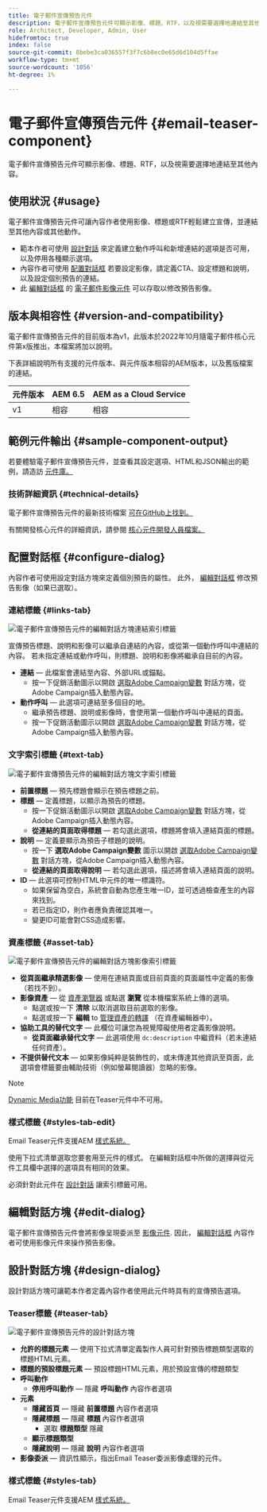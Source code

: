 ```yaml
---
title: 電子郵件宣傳預告元件
description: 電子郵件宣傳預告元件可顯示影像、標題、RTF，以及視需要選擇地連結至其他內容。
role: Architect, Developer, Admin, User
hidefromtoc: true
index: false
source-git-commit: 8bebe3ca036557f3f7c6b8ec0e65d6d104d5ffae
workflow-type: tm+mt
source-wordcount: '1056'
ht-degree: 1%

---
```



# 電子郵件宣傳預告元件 {#email-teaser-component}

電子郵件宣傳預告元件可顯示影像、標題、RTF，以及視需要選擇地連結至其他內容。

## 使用狀況 {#usage}

電子郵件宣傳預告元件可讓內容作者使用影像、標題或RTF輕鬆建立宣傳，並連結至其他內容或其他動作。

* 範本作者可使用 [設計對話](#design-dialog) 來定義建立動作呼叫和新增連結的選項是否可用，以及停用各種顯示選項。
* 內容作者可使用 [配置對話框](#configure-dialog) 若要設定影像，請定義CTA、設定標題和說明，以及設定個別預告的連結。
* 此 [編輯對話框](image.md#edit-dialog) 的 [電子郵件影像元件](image.md) 可以存取以修改預告影像。

## 版本與相容性 {#version-and-compatibility}

電子郵件宣傳預告元件的目前版本為v1，此版本於2022年10月隨電子郵件核心元件第x版推出，本檔案將加以說明。

下表詳細說明所有支援的元件版本、與元件版本相容的AEM版本，以及舊版檔案的連結。

| 元件版本 | AEM 6.5 | AEM as a Cloud Service  |
|---|---|---|
| v1 | 相容 | 相容 |

## 範例元件輸出 {#sample-component-output}

若要體驗電子郵件宣傳預告元件，並查看其設定選項、HTML和JSON輸出的範例，請造訪 [元件庫。](https://adobe.com/go/aem_cmp_library_email_teaser)

### 技術詳細資訊 {#technical-details}

電子郵件宣傳預告元件的最新技術檔案 [可在GitHub上找到。](https://adobe.com/go/aem_cmp_tech_email_teaser_v1)

有關開發核心元件的詳細資訊，請參閱 [核心元件開發人員檔案。](/help/developing/overview.md)

## 配置對話框 {#configure-dialog}

內容作者可使用設定對話方塊來定義個別預告的屬性。 此外， [編輯對話框](#edit-dialog) 修改預告影像（如果已選取）。

### 連結標籤 {#links-tab}

![電子郵件宣傳預告元件的編輯對話方塊連結索引標籤](/help/email/assets/email-teaser-edit-links.png)

宣傳預告標題、說明和影像可以繼承自連結的內容，或從第一個動作呼叫中連結的內容。 若未指定連結或動作呼叫，則標題、說明和影像將繼承自目前的內容。

* **連結**  — 此檔案會連結至內容、外部URL或錨點。
   * 按一下促銷活動圖示以開啟 [選取Adobe Campaign變數](/help/email/campaign-variables.md) 對話方塊，從Adobe Campaign插入動態內容。
* **動作呼叫**  — 此選項可連結至多個目的地。
   * 繼承預告標題、說明或影像時，會使用第一個動作呼叫中連結的頁面。
   * 按一下促銷活動圖示以開啟 [選取Adobe Campaign變數](/help/email/campaign-variables.md) 對話方塊，從Adobe Campaign插入動態內容。

### 文字索引標籤 {#text-tab}

![電子郵件宣傳預告元件的編輯對話方塊文字索引標籤](/help/email/assets/email-teaser-edit-text.png)

* **前置標題**  — 預先標題會顯示在預告標題之前。
* **標題**  — 定義標題，以顯示為預告的標題。
   * 按一下促銷活動圖示以開啟 [選取Adobe Campaign變數](/help/email/campaign-variables.md) 對話方塊，從Adobe Campaign插入動態內容。
   * **從連結的頁面取得標題**  — 若勾選此選項，標題將會填入連結頁面的標題。
* **說明**  — 定義要顯示為預告子標題的說明。
   * 按一下 **選取Adobe Campaign變數** 圖示以開啟 [選取Adobe Campaign變數](/help/email/campaign-variables.md) 對話方塊，從Adobe Campaign插入動態內容。
   * **從連結的頁面取得說明**  — 若勾選此選項，描述將會填入連結頁面的說明。
* **ID**  — 此選項可控制HTML中元件的唯一標識符。
   * 如果保留為空白，系統會自動為您產生唯一ID，並可透過檢查產生的內容來找到。
   * 若已指定ID，則作者應負責確認其唯一。
   * 變更ID可能會對CSS造成影響。

### 資產標籤 {#asset-tab}

![電子郵件宣傳預告元件的編輯對話方塊影像索引標籤](/help/email/assets/email-teaser-edit-image.png)

* **從頁面繼承精選影像**  — 使用在連結頁面或目前頁面的頁面屬性中定義的影像（若找不到）。
* **影像資產**  — 從 [資產瀏覽器](https://experienceleague.adobe.com/docs/experience-manager-cloud-service/sites/authoring/fundamentals/environment-tools.html) 或點選 **瀏覽** 從本機檔案系統上傳的選項。
   * 點選或按一下 **清除** 以取消選取目前選取的影像。
   * 點選或按一下 **編輯** to [管理資產的轉譯](https://experienceleague.adobe.com/docs/experience-manager-cloud-service/assets/manage/manage-digital-assets.html) （在資產編輯器中）。
* **協助工具的替代文字**  — 此欄位可讓您為視覺障礙使用者定義影像說明。
   * **從頁面繼承替代文字**  — 此選項使用 `dc:description` 中繼資料（若未連結任何資產）。
* **不提供替代文本**  — 如果影像純粹是裝飾性的，或未傳達其他資訊至頁面，此選項會標籤要由輔助技術（例如螢幕閱讀器）忽略的影像。

>[!NOTE]
>
>[Dynamic Media功能](image.md#dynamic-media) 目前在Teaser元件中不可用。

### 樣式標籤 {#styles-tab-edit}

Email Teaser元件支援AEM [樣式系統。](/help/get-started/authoring.md#component-styling)

使用下拉式清單選取您要套用至元件的樣式。 在編輯對話框中所做的選擇與從元件工具欄中選擇的選項具有相同的效果。

必須針對此元件在 [設計對話](#design-dialog) 讓索引標籤可用。

## 編輯對話方塊 {#edit-dialog}

電子郵件宣傳預告元件會將影像呈現委派至 [影像元件](image.md). 因此， [編輯對話框](image.md#edit-dialog) 內容作者可使用影像元件來操作預告影像。

## 設計對話方塊 {#design-dialog}

設計對話方塊可讓範本作者定義內容作者使用此元件時具有的宣傳預告選項。

### Teaser標籤 {#teaser-tab}

![電子郵件宣傳預告元件的設計對話方塊](/help/email/assets/email-teaser-design.png)

* **允許的標題元素**  — 使用下拉式清單定義製作人員可針對預告標題類型選取的標題HTML元素。
* **標題的預設標題元素**  — 預設標題HTML元素，用於預設宣傳的標題類型
* **呼叫動作**
   * **停用呼叫動作**  — 隱藏 **呼叫動作** 內容作者選項
* **元素**
   * **隱藏首頁**  — 隱藏 **前置標題** 內容作者選項
   * **隱藏標題**  — 隱藏 **標題** 內容作者選項
      * 選取 **標題類型** 隱藏
   * **顯示標題類型**
   * **隱藏說明**  — 隱藏 **說明** 內容作者選項
* **影像委派**  — 資訊性顯示，指出Email Teaser委派影像處理的元件。

### 樣式標籤 {#styles-tab}

Email Teaser元件支援AEM [樣式系統。](/help/get-started/authoring.md#component-styling)
